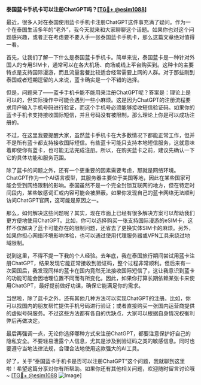 **泰国蓝卡手机卡可以注册ChatGPT吗？[[TG💪+ @esim1088](https://t.me/s/esim1088)]**

最近，很多人对在泰国使用蓝卡手机卡注册ChatGPT这件事充满了疑问。作为一个在泰国生活多年的“老外”，我今天就来和大家聊聊这个话题。如果你也对这个问题感兴趣，或者正在考虑要不要入手一张泰国蓝卡手机卡，那么这篇文章绝对值得一看。

首先，让我们了解一下什么是泰国蓝卡手机卡。简单来说，泰国蓝卡是一种针对外国人的专用SIM卡，通常可以在各大机场、商场或线上平台购买到。这种卡的主要特点是支持国际漫游，而且流量套餐比较适合经常需要上网的人群。对于那些刚到泰国或者短期逗留的人来说，蓝卡确实是一个不错的选择。

但是，问题来了——蓝卡手机卡能不能用来注册ChatGPT呢？答案是：理论上是可以的，但实际操作中可能会遇到一些小麻烦。这是因为ChatGPT的注册流程要求用户输入手机号码进行验证，而这个手机号必须能够接收短信验证码。如果你的蓝卡手机卡支持接收国际短信，并且号码没有被限制，那么理论上你是可以成功注册的。

不过，在这里我要提醒大家，虽然蓝卡手机卡在大多数情况下都能正常工作，但并不是所有蓝卡都支持接收国际短信。有些蓝卡可能只支持本地短信服务，这就意味着即使你有蓝卡，也可能无法完成注册。所以，在购买蓝卡之前，建议先确认一下它的具体功能和服务范围。

除了蓝卡的问题之外，还有一个更重要的因素需要考虑，那就是网络环境。ChatGPT作为一个AI语言模型，其服务器主要位于美国等地，因此在某些国家可能会受到网络限制的影响。泰国虽然不是一个完全封锁互联网的地方，但在特定时间段内，某些敏感词汇或内容可能会被屏蔽。如果你发现自己的蓝卡网络无法顺利访问ChatGPT官网，这可能是原因之一。

那么，如何解决这些问题呢？其实，现在市面上已经有很多解决方案可以帮助我们更方便地使用ChatGPT。比如，你可以选择购买一张支持国际漫游的eSIM卡，这样不仅解决了蓝卡可能存在的限制问题，还省去了更换实体SIM卡的麻烦。另外，如果你担心网络环境影响体验，也可以通过使用代理服务器或VPN工具来绕过地域限制。

说到这里，不得不提一下我的个人经验。去年底，我在泰国旅行期间尝试用蓝卡注册ChatGPT，结果发现它能正常接收到验证码，整个过程非常顺利。但后来有一次回国后，我发现同样的蓝卡在国内竟然无法接收国际短信了，这让我意识到蓝卡的功能可能会因地理位置不同而有所变化。因此，如果你打算长期依赖某张卡来使用ChatGPT，最好提前做好功课，确保它能满足你的需求。

当然啦，除了蓝卡之外，还有其他几种方法可以实现ChatGPT的注册。比如，你可以找国内的朋友帮忙提供手机号码进行验证；或者直接购买一张国内运营商提供的虚拟号码服务。不过这些方法都有各自的优缺点，大家可以根据自身情况权衡利弊后再做决定。

最后再强调一点，无论你选择哪种方式来注册ChatGPT，都要注意保护好自己的隐私安全。不要轻易泄露个人信息，尤其是涉及到验证码之类的敏感信息。同时也要遵守当地法律法规，合理合法地使用这款强大的AI工具。

好了，关于“泰国蓝卡手机卡是否可以注册ChatGPT”这个问题，我就聊到这里啦！希望这篇分享对你有所帮助。如果你还有其他相关问题，欢迎随时留言讨论哦~ [[TG💪+ @esim1088](https://t.me/s/esim1088) ![Image](https://i.postimg.cc/4NQfJmqS/Snipaste-2025-05-13-00-14-12.png)]